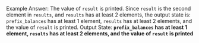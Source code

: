 Example Answer: 
The value of `result` is printed. Since `result` is the second element in `results`, and `results` has at least 2 elements, the output state is: `prefix_balances` has at least 1 element, `results` has at least 2 elements, and the value of `result` is printed.
Output State: **`prefix_balances` has at least 1 element, `results` has at least 2 elements, and the value of `result` is printed**